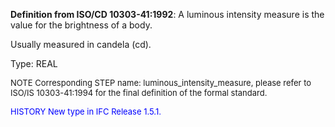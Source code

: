 ﻿**Definition from ISO/CD 10303-41:1992**: A luminous intensity measure is the value for the brightness of a body.

Usually measured in candela (cd).

Type: REAL

> <font size="-1">
  NOTE Corresponding STEP name: luminous_intensity_measure, please refer to ISO/IS 10303-41:1994
  for the final definition of the formal standard.
</font>

> <font size="-1" color="#0000FF">
  HISTORY New type in IFC Release 1.5.1.
</font>
